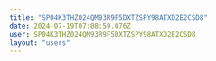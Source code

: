 ```yaml
---
title: "SP04K3THZ024QM93R9F5DXTZSPY98ATXD2E2CSD8"
date: 2024-07-19T07:08:59.076Z
user: SP04K3THZ024QM93R9F5DXTZSPY98ATXD2E2CSD8
layout: "users"
---
```

    